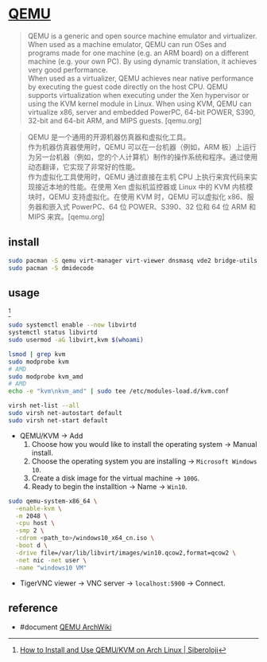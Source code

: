 # [QEMU](https://www.qemu.org)

> QEMU is a generic and open source machine emulator and virtualizer.  
> When used as a machine emulator, QEMU can run OSes and programs made for one machine (e.g. an ARM board) on a different machine (e.g. your own PC). By using dynamic translation, it achieves very good performance.  
> When used as a virtualizer, QEMU achieves near native performance by executing the guest code directly on the host CPU. QEMU supports virtualization when executing under the Xen hypervisor or using the KVM kernel module in Linux. When using KVM, QEMU can virtualize x86, server and embedded PowerPC, 64-bit POWER, S390, 32-bit and 64-bit ARM, and MIPS guests. [qemu.org]

> QEMU 是一个通用的开源机器仿真器和虚拟化工具。  
> 作为机器仿真器使用时，QEMU 可以在一台机器（例如，ARM 板）上运行为另一台机器（例如，您的个人计算机）制作的操作系统和程序。通过使用动态翻译，它实现了非常好的性能。  
> 作为虚拟化工具使用时，QEMU 通过直接在主机 CPU 上执行来宾代码来实现接近本地的性能。在使用 Xen 虚拟机监控器或 Linux 中的 KVM 内核模块时，QEMU 支持虚拟化。在使用 KVM 时，QEMU 可以虚拟化 x86、服务器和嵌入式 PowerPC、64 位 POWER、S390、32 位和 64 位 ARM 和 MIPS 来宾。[qemu.org]

## install

```sh
sudo pacman -S qemu virt-manager virt-viewer dnsmasq vde2 bridge-utils openbsd-netcat
sudo pacman -S dmidecode
```

## usage

[^1]

```sh
sudo systemctl enable --now libvirtd
systemctl status libvirtd
sudo usermod -aG libvirt,kvm $(whoami)
```

```sh
lsmod | grep kvm
sudo modprobe kvm
# AMD
sudo modprobe kvm_amd
# AMD
echo -e "kvm\nkvm_amd" | sudo tee /etc/modules-load.d/kvm.conf
```

```sh
virsh net-list --all
sudo virsh net-autostart default
sudo virsh net-start default
```

- QEMU/KVM → Add
 	1. Choose how you would like to install the operating system → Manual install.
 	2. Choose the operating system you are installing → `Microsoft Windows 10`.
 	3. Create a disk image for the virtual machine → `100G`.
 	4. Ready to begin the installtion → Name → `Win10`.

```sh
sudo qemu-system-x86_64 \
  -enable-kvm \
  -m 2048 \
  -cpu host \
  -smp 2 \
  -cdrom <path_to>/windows10_x64_cn.iso \
  -boot d \
  -drive file=/var/lib/libvirt/images/win10.qcow2,format=qcow2 \
  -net nic -net user \
  -name "windows10 VM"
```

- TigerVNC viewer → VNC server → `localhost:5900` → Connect.

## reference

- #document [QEMU ArchWiki](https://wiki.archlinux.org/title/QEMU)

[^1]: [How to Install and Use QEMU/KVM on Arch Linux | Siberoloji](https://www.siberoloji.com/how-to-install-and-use-qemukvm-on-arch-linux/)
